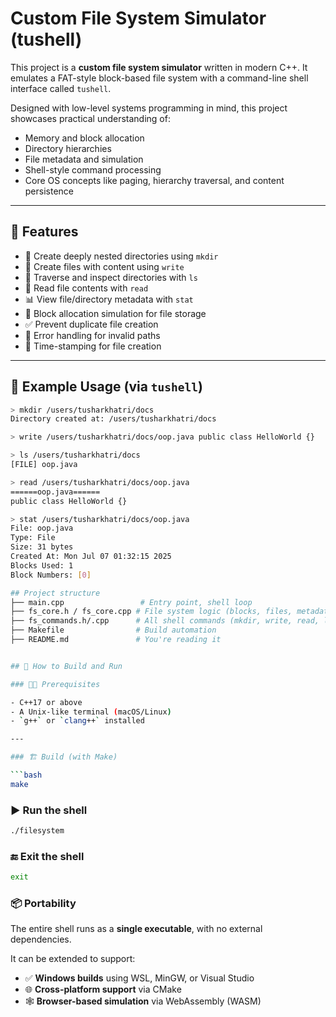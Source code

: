 # Custom File System Simulator (tushell)

This project is a **custom file system simulator** written in modern C++. It emulates a FAT-style block-based file system with a command-line shell interface called `tushell`.

Designed with low-level systems programming in mind, this project showcases practical understanding of:

- Memory and block allocation
- Directory hierarchies
- File metadata and simulation
- Shell-style command processing
- Core OS concepts like paging, hierarchy traversal, and content persistence

---

## 🔧 Features

- 📁 Create deeply nested directories using `mkdir`
- 📝 Create files with content using `write`
- 📂 Traverse and inspect directories with `ls`
- 📖 Read file contents with `read`
- 📊 View file/directory metadata with `stat`
- 🧼 Block allocation simulation for file storage
- ✅ Prevent duplicate file creation
- 🚫 Error handling for invalid paths
- 🧠 Time-stamping for file creation

---

## 🚀 Example Usage (via `tushell`)

```bash
> mkdir /users/tusharkhatri/docs
Directory created at: /users/tusharkhatri/docs

> write /users/tusharkhatri/docs/oop.java public class HelloWorld {}

> ls /users/tusharkhatri/docs
[FILE] oop.java

> read /users/tusharkhatri/docs/oop.java
======oop.java======
public class HelloWorld {}

> stat /users/tusharkhatri/docs/oop.java
File: oop.java
Type: File
Size: 31 bytes
Created At: Mon Jul 07 01:32:15 2025
Blocks Used: 1
Block Numbers: [0]

## Project structure
├── main.cpp                 # Entry point, shell loop
├── fs_core.h / fs_core.cpp # File system logic (blocks, files, metadata)
├── fs_commands.h/.cpp      # All shell commands (mkdir, write, read, ls, stat)
├── Makefile                # Build automation
├── README.md               # You're reading it


## 🔄 How to Build and Run

### 🧑‍💻 Prerequisites

- C++17 or above
- A Unix-like terminal (macOS/Linux)
- `g++` or `clang++` installed

---

### 🏗️ Build (with Make)

```bash
make
```

### ▶️ Run the shell

```bash
./filesystem
```
### 🔚 Exit the shell

```bash
exit
```

### 📦 Portability

The entire shell runs as a **single executable**, with no external dependencies.

It can be extended to support:

- ✅ **Windows builds** using WSL, MinGW, or Visual Studio
- 🌐 **Cross-platform support** via CMake
- 🕸️ **Browser-based simulation** via WebAssembly (WASM)
